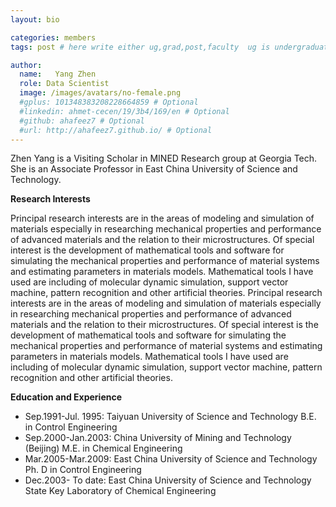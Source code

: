 ```yaml
---
layout: bio

categories: members
tags: post # here write either ug,grad,post,faculty  ug is undergraduate, grad self explanatory, post is for post docs and visiting professors

author:
  name:   Yang Zhen
  role: Data Scientist
  image: /images/avatars/no-female.png
  #gplus: 101348383208228664859 # Optional
  #linkedin: ahmet-cecen/19/3b4/169/en # Optional
  #github: ahafeez7 # Optional
  #url: http://ahafeez7.github.io/ # Optional
---
```


Zhen Yang is a Visiting Scholar in MINED Research group at Georgia Tech. She is an Associate Professor
in East China University of Science and Technology. 

**Research Interests**

Principal research interests are in the areas of modeling and simulation of materials especially in researching mechanical properties and performance of advanced materials and the relation to their microstructures. Of special interest is the development of mathematical tools and software for simulating the mechanical properties and performance of material systems and estimating parameters in materials models. Mathematical tools I have used are including of molecular dynamic simulation, support vector machine, pattern recognition and other artificial theories.
Principal research interests are in the areas of modeling and simulation of materials especially in researching mechanical properties and performance of advanced materials and the relation to their microstructures. Of special interest is the development of mathematical tools and software for simulating the mechanical properties and performance of material systems and estimating parameters in materials models. Mathematical tools I have used are including of molecular dynamic simulation, support vector machine, pattern recognition and other artificial theories.

**Education and Experience**

* Sep.1991-Jul. 1995:  Taiyuan University of Science and Technology
                      B.E. in Control Engineering
* Sep.2000-Jan.2003:  China University of Mining and Technology (Beijing)
                     M.E. in Chemical Engineering
* Mar.2005-Mar.2009:  East China University of Science and Technology
 Ph. D in Control Engineering
* Dec.2003- To date:   East China University of Science and Technology
State Key Laboratory of Chemical Engineering    
